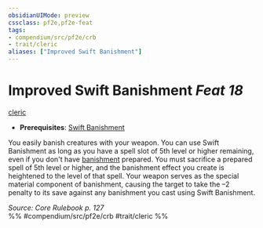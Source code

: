 ```yaml
---
obsidianUIMode: preview
cssclass: pf2e,pf2e-feat
tags:
- compendium/src/pf2e/crb
- trait/cleric
aliases: ["Improved Swift Banishment"]
---
```

# Improved Swift Banishment  *Feat 18*  
[cleric](../../rules/traits/cleric.md)  

- **Prerequisites**: [Swift Banishment](swift-banishment.md)

You easily banish creatures with your weapon. You can use Swift Banishment as long as you have a spell slot of 5th level or higher remaining, even if you don't have [banishment](../spells/banishment.md) prepared. You must sacrifice a prepared spell of 5th level or higher, and the banishment effect you create is heightened to the level of that spell. Your weapon serves as the special material component of banishment, causing the target to take the –2 penalty to its save against any banishment you cast using Swift Banishment.

*Source: Core Rulebook p. 127*  
%% #compendium/src/pf2e/crb #trait/cleric %%